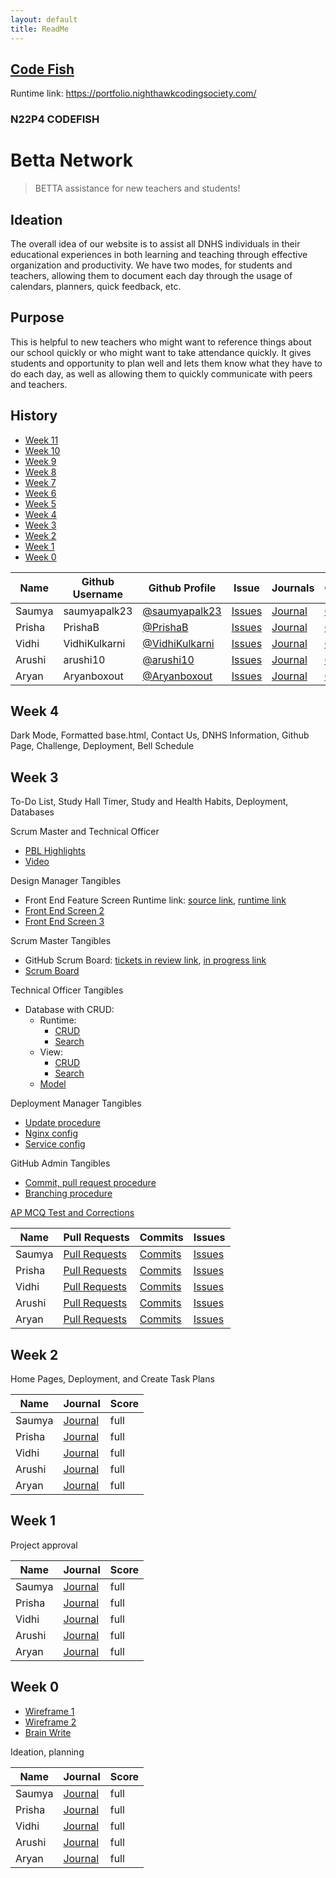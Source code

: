 ```yaml
---
layout: default
title: ReadMe
---
```


## [Code Fish](https://nighthawkcodingsociety.com/projectsearch/details/Flask%20Portfolio%20Starter)
Runtime link: https://portfolio.nighthawkcodingsociety.com/
### N22P4 CODEFISH
# Betta Network
> BETTA assistance for new teachers and students!

## Ideation
The overall idea of our website is to assist all DNHS individuals in their educational experiences in both learning and teaching through effective organization and productivity. We have two modes, for students and teachers, allowing them to document each day through the usage of calendars, planners, quick feedback, etc. 

## Purpose
This is helpful to new teachers who might want to reference things about our school quickly or who might want to take attendance quickly. It gives students and opportunity to plan well and lets them know what they have to do each day, as well as allowing them to quickly communicate with peers and teachers.

## History
  - [Week 11](https://github.com/arushi10/codefish#week-0)
  - [Week 10](https://github.com/arushi10/codefish#week-0)
  - [Week 9](https://github.com/arushi10/codefish#week-0)
  - [Week 8](https://github.com/arushi10/codefish#week-0)
  - [Week 7](https://github.com/arushi10/codefish#week-0)
  - [Week 6](https://github.com/arushi10/codefish#week-0)
  - [Week 5](https://github.com/arushi10/codefish#week-0)
  - [Week 4](#four)
  - [Week 3](#three)
  - [Week 2](#two)
  - [Week 1](#one)
  - [Week 0](#zero)


| Name | Github Username | Github Profile | Issue | Journals | Commits |
| - | - | - | - | - | - |
| Saumya | saumyapalk23 | [@saumyapalk23](https://github.com/rpeddakama) | [Issues](https://github.com/arushi10/codefish/issues/assigned/saumyapalk23) | [Journal](https://drive.google.com/drive/folders/1pPq0Z7uad7MY3NJkkuK4iWQqUds9fYDI?usp=sharing) | [Commits](https://github.com/arushi10/codefish/commits?author=saumyapalk23) |
| Prisha | PrishaB | [@PrishaB](https://github.com/PrishaB) | [Issues](https://github.com/VidhiKulkarni/flask_portfolio/issues?q=is%3Aopen+assignee%3APrishaB) | [Journal](https://drive.google.com/drive/folders/1pPq0Z7uad7MY3NJkkuK4iWQqUds9fYDI?usp=sharing) | [Commits](https://github.com/arushi10/codefish/commits?author=PrishaB) |
| Vidhi | VidhiKulkarni | [@VidhiKulkarni](https://github.com/VidhiKulkarni) | [Issues](https://github.com/arushi10/codefish/issues/assigned/VidhiKulkarni) | [Journal](https://drive.google.com/drive/folders/1pPq0Z7uad7MY3NJkkuK4iWQqUds9fYDI?usp=sharing) | [Commits](https://github.com/arushi10/codefish/commits?author=VidhiKulkarni) |
| Arushi | arushi10 | [@arushi10](https://github.com/arushi10) | [Issues](https://github.com/VidhiKulkarni/flask_portfolio/issues?q=is%3Aopen+assignee%3Aarushi10) | [Journal](https://drive.google.com/drive/folders/1pPq0Z7uad7MY3NJkkuK4iWQqUds9fYDI?usp=sharing) | [Commits](https://github.com/arushi10/codefish/commits?author=arushi10) |
| Aryan | Aryanboxout | [@Aryanboxout](https://github.com/Aryanboxout) | [Issues](https://github.com/VidhiKulkarni/flask_portfolio/issues?q=is%3Aopen+assignee%3AAryanboxout) | [Journal](https://drive.google.com/drive/folders/1pPq0Z7uad7MY3NJkkuK4iWQqUds9fYDI?usp=sharing) | [Commits](https://github.com/arushi10/codefish/commits?author=Aryanboxout) |

## Week 4 <a id="four" name="four"></a>
Dark Mode, Formatted base.html, Contact Us, DNHS Information, Github Page, Challenge, Deployment, Bell Schedule

## Week 3 <a id="three" name="three"></a>

To-Do List, Study Hall Timer, Study and Health Habits, Deployment, Databases

Scrum Master and Technical Officer
- [PBL Highlights](#three)
- [Video](https://drive.google.com/drive/folders/1AzDHor0j_Hj5ITc66qK31WZnor3GChpz?usp=sharing)

Design Manager Tangibles
- Front End Feature Screen Runtime link: [source link](https://github.com/arushi10/codefish/blob/main/templates/studytimer.html), [runtime link](http://127.0.0.1:8000/studytimer) 
- [Front End Screen 2](http://127.0.0.1:8000/to_do_list)
- [Front End Screen 3](http://127.0.0.1:8000/pagetwo)

Scrum Master Tangibles
- GitHub Scrum Board: [tickets in review link](https://github.com/arushi10/codefish/projects/1#column-16909772), [in progress link](https://github.com/arushi10/codefish/projects/1#column-17218004)
- [Scrum Board](https://github.com/arushi10/codefish/projects/1#column-16898952)
  
Technical Officer Tangibles
- Database with CRUD:
  - Runtime:
    - [CRUD](http://127.0.0.1:8000/crud/)
    - [Search](http://127.0.0.1:8000/search)
  - View:
    - [CRUD](https://github.com/arushi10/codefish/blob/database/templates/crud.html)
    - [Search](https://github.com/arushi10/codefish/blob/database/templates/search.html)
  - [Model](https://github.com/arushi10/codefish/blob/database/model.py)
  
Deployment Manager Tangibles
- [Update procedure](https://github.com/arushi10/codefish/wiki/Deployment#backup-plant)
- [Nginx config](https://github.com/arushi10/codefish/wiki/Nginxconfig)
- [Service config](https://github.com/arushi10/codefish/wiki/Serviceconfig)

GitHub Admin Tangibles
- [Commit, pull request procedure](https://github.com/arushi10/codefish/wiki/Github-Guidelines)
- [Branching procedure](https://docs.google.com/document/d/106fwMxo-eivfQM1rF8qiHmfHR1w4IVHllsoHNcvz63Q/edit#bookmark=id.4z12tv2by4eh)

[AP MCQ Test and Corrections](https://drive.google.com/drive/folders/1pPq0Z7uad7MY3NJkkuK4iWQqUds9fYDI?usp=sharing)

| Name | Pull Requests | Commits | Issues |
| - | - | - | - |
| Saumya | [Pull Requests](https://github.com/arushi10/codefish/pulls?q=is%3Apr+is%3Aclosed+author%3Asaumyapalk23) | [Commits](https://github.com/arushi10/codefish/commits?author=saumyapalk23) | [Issues](https://github.com/arushi10/codefish/issues/assigned/saumyapalk23) |
| Prisha | [Pull Requests](https://github.com/arushi10/codefish/pulls/PrishaB) | [Commits](https://github.com/arushi10/codefish/commits?author=PrishaB) | [Issues](https://github.com/arushi10/codefish/issues/assigned/PrishaB) |
| Vidhi | [Pull Requests](https://github.com/arushi10/codefish/pulls/VidhiKulkarni) | [Commits](https://github.com/arushi10/codefish/commits?author=VidhiKulkarni) | [Issues](https://github.com/arushi10/codefish/issues/assigned/VidhiKulkarni) |
| Arushi | [Pull Requests](https://github.com/arushi10/codefish/pulls/arushi10) | [Commits](https://github.com/arushi10/codefish/commits?author=arushi10) | [Issues](https://github.com/arushi10/codefish/issues/assigned/arushi10) |
| Aryan | [Pull Requests](https://github.com/arushi10/codefish/pulls/Aryanboxout) | [Commits](https://github.com/arushi10/codefish/commits?author=Aryanboxout) | [Issues](https://github.com/arushi10/codefish/issues/assigned/Aryanboxout) |

## Week 2 <a id="two" name="two"></a>

Home Pages, Deployment, and Create Task Plans

| Name | Journal | Score |
| - | - | - | 
| Saumya | [Journal](https://docs.google.com/document/d/1EXl1swo0bu7gyd5L3cyih_qrAqvfPnW-5OEac6n07zs/edit) | full |
| Prisha | [Journal](https://docs.google.com/document/d/16o3o5L5B4DmtTVELuLkJn74eIoZSZdqsb6bwgiK-lzw/edit) | full |
| Vidhi | [Journal](https://docs.google.com/document/d/1EXl1swo0bu7gyd5L3cyih_qrAqvfPnW-5OEac6n07zs/edit) | full |
| Arushi | [Journal](https://docs.google.com/document/d/16o3o5L5B4DmtTVELuLkJn74eIoZSZdqsb6bwgiK-lzw/edit) | full |
| Aryan | [Journal](https://docs.google.com/document/d/16o3o5L5B4DmtTVELuLkJn74eIoZSZdqsb6bwgiK-lzw/edit) | full |

## Week 1 <a id="one" name="one"></a>

Project approval

| Name | Journal | Score |
| - | - | - | 
| Saumya | [Journal](https://docs.google.com/document/d/1EXl1swo0bu7gyd5L3cyih_qrAqvfPnW-5OEac6n07zs/edit) | full |
| Prisha | [Journal](https://docs.google.com/document/d/16o3o5L5B4DmtTVELuLkJn74eIoZSZdqsb6bwgiK-lzw/edit) | full |
| Vidhi | [Journal](https://docs.google.com/document/d/1EXl1swo0bu7gyd5L3cyih_qrAqvfPnW-5OEac6n07zs/edit) | full |
| Arushi | [Journal](https://docs.google.com/document/d/16o3o5L5B4DmtTVELuLkJn74eIoZSZdqsb6bwgiK-lzw/edit) | full |
| Aryan | [Journal](https://docs.google.com/document/d/16o3o5L5B4DmtTVELuLkJn74eIoZSZdqsb6bwgiK-lzw/edit) | full |

## Week 0 <a id="zero" name="zero"></a>

- [Wireframe 1](https://www.figma.com/file/n16OaVY1LlJcv6nCfocGzo/wireframe-%231-(brief%2C-goes-over-initial-contents%2C-will-develop-student%2Fteacher-mode-later))
- [Wireframe 2](https://www.figma.com/file/5dIwyYfxmsMTvoyAWeVLWV/student%2Fteacher-mode-(refurbished)?node-id=0%3A1)
- [Brain Write](https://docs.google.com/document/d/1nU1ejLqO0gPv7Cup1q8HywVb-_kGvDmOjYcVEJabvQQ/edit?usp=sharing)


Ideation, planning

| Name | Journal | Score |
| - | - | - | 
| Saumya | [Journal](https://docs.google.com/document/d/1EXl1swo0bu7gyd5L3cyih_qrAqvfPnW-5OEac6n07zs/edit) | full |
| Prisha | [Journal](https://docs.google.com/document/d/16o3o5L5B4DmtTVELuLkJn74eIoZSZdqsb6bwgiK-lzw/edit) | full |
| Vidhi | [Journal](https://docs.google.com/document/d/1EXl1swo0bu7gyd5L3cyih_qrAqvfPnW-5OEac6n07zs/edit) | full |
| Arushi | [Journal](https://docs.google.com/document/d/16o3o5L5B4DmtTVELuLkJn74eIoZSZdqsb6bwgiK-lzw/edit) | full |
| Aryan | [Journal](https://docs.google.com/document/d/16o3o5L5B4DmtTVELuLkJn74eIoZSZdqsb6bwgiK-lzw/edit) | full |

